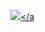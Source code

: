 
<a href="https://guguhome.tistory.com/" target="_blank"><img src="https://img.shields.io/badge/Tistory-FFFFFF?style=flat-square&logo=file:blogger.svg&logoColor=white"/></a
